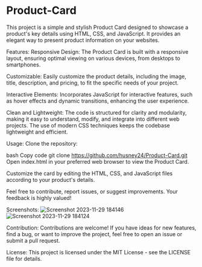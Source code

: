# Product-Card
This project is a simple and stylish Product Card designed to showcase a product's key details using HTML, CSS, and JavaScript. It provides an elegant way to present product information on your websites.

Features:
Responsive Design: The Product Card is built with a responsive layout, ensuring optimal viewing on various devices, from desktops to smartphones.

Customizable: Easily customize the product details, including the image, title, description, and pricing, to fit the specific needs of your project.

Interactive Elements: Incorporates JavaScript for interactive features, such as hover effects and dynamic transitions, enhancing the user experience.

Clean and Lightweight: The code is structured for clarity and modularity, making it easy to understand, modify, and integrate into different web projects. The use of modern CSS techniques keeps the codebase lightweight and efficient.

Usage:
Clone the repository:

bash
Copy code
git clone https://github.com/husney24/Product-Card.git
Open index.html in your preferred web browser to view the Product Card.

Customize the card by editing the HTML, CSS, and JavaScript files according to your product's details.

Feel free to contribute, report issues, or suggest improvements. Your feedback is highly valued!



Screenshots:
![Screenshot 2023-11-29 184146](https://github.com/husney24/Product-Card/assets/86011042/b98c1ad2-070e-452a-93dd-61a9d13469dc)
![Screenshot 2023-11-29 184124](https://github.com/husney24/Product-Card/assets/86011042/27bb8fb8-53a8-4e68-ac4b-1bced623b276)



Contribution:
Contributions are welcome! If you have ideas for new features, find a bug, or want to improve the project, feel free to open an issue or submit a pull request.

License:
This project is licensed under the MIT License - see the LICENSE file for details.

